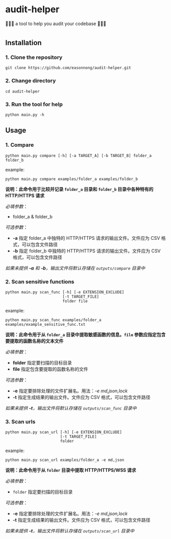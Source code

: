 # audit-helper
🚀👩‍💻 a tool to help you audit your codebase 🚀👩‍💻

#
## Installation
### 1. Clone the repository
```
git clone https://github.com/easonnong/audit-helper.git
```
    
### 2. Change directory
```
cd audit-helper
```

### 3. Run the tool for help
```
python main.py -h
```

## Usage

### 1. Compare
```
python main.py compare [-h] [-a TARGET_A] [-b TARGET_B] folder_a folder_b
```
example:
```
python main.py compare examples/folder_a examples/folder_b
```

**说明：此命令用于比较并记录 `folder_a` 目录和 `folder_b` 目录中各种特有的 HTTP/HTTPS 请求**

_必填参数_：
- folder_a & folder_b

_可选参数_：
- **-a** 指定 folder_a 中独特的 HTTP/HTTPS 请求的输出文件。文件应为 CSV 格式，可以包含文件路径
- **-b** 指定 folder_b 中独特的 HTTP/HTTPS 请求的输出文件。文件应为 CSV 格式，可以包含文件路径

_如果未提供 **-a** 和 **-b**，输出文件将默认存储在 `outputs/compare` 目录中_

### 2. Scan sensitive functions
```
python main.py scan_func [-h] [-e EXTENSION_EXCLUDE]
                         [-t TARGET_FILE]
                         folder file
```
example:
```
python main.py scan_func examples/folder_a examples/example_sensitive_func.txt
```
**说明：此命令用于从 `folder_a` 目录中提取敏感函数的信息。`file` 参数应指定包含要提取的函数名称的文本文件**

_必填参数_：
- **folder** 指定要扫描的目标目录
- **file** 指定包含要提取的函数名称的文件
  
_可选参数_：
- **-e** 指定要排除处理的文件扩展名。用法：_-e md,json,lock_
- **-t** 指定生成结果的输出文件。文件应为 CSV 格式，可以包含文件路径
  
_如果未提供 **-t**，输出文件将默认存储在 `outputs/scan_func` 目录中_

### 3. Scan urls
```
python main.py scan_url [-h] [-e EXTENSION_EXCLUDE]
                        [-t TARGET_FILE]
                        folder
```
example:
```
python main.py scan_url examples/folder_a -e md,json
```

**说明：此命令用于从 `folder` 目录中提取 HTTP/HTTPS/WSS 请求**

_必填参数_：
- `folder` 指定要扫描的目标目录
  
_可选参数_：
- **-e** 指定要排除处理的文件扩展名。用法：_-e md,json,lock_
- **-t** 指定生成结果的输出文件。文件应为 CSV 格式，可以包含文件路径

_如果未提供 **-t**，输出文件将默认存储在 `outputs/scan_url` 目录中_
